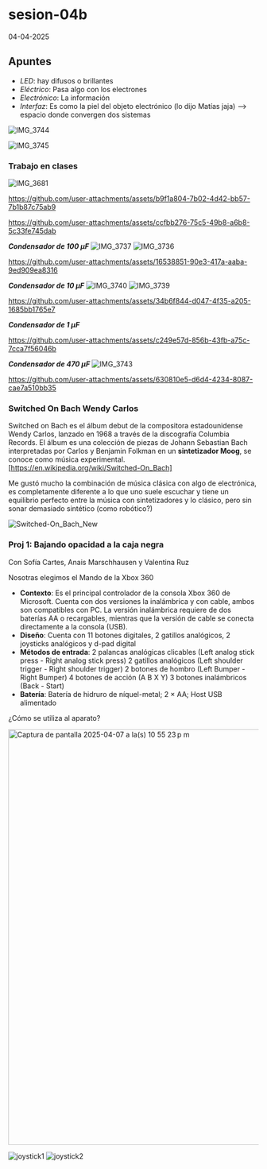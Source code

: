 # sesion-04b

04-04-2025

## Apuntes 
* _LED_: hay difusos o brillantes
* _Eléctrico_: Pasa algo con los electrones
* _Electrónico_: La información
* _Interfaz_: Es como la piel del objeto electrónico (lo dijo Matías jaja) --> espacio donde convergen dos sistemas 

![IMG_3744](https://github.com/user-attachments/assets/efade47e-dcd9-4b60-89cb-314bb4f0929b)

![IMG_3745](https://github.com/user-attachments/assets/e8db375f-37d8-45ca-85d0-c8c071771f49)

### Trabajo en clases
![IMG_3681](https://github.com/user-attachments/assets/317a758d-5f8a-46c2-ad7f-a0554320d75e)

https://github.com/user-attachments/assets/b9f1a804-7b02-4d42-bb57-7b1b87c75ab9

https://github.com/user-attachments/assets/ccfbb276-75c5-49b8-a6b8-5c33fe745dab

***Condensador de 100 µF*** 
![IMG_3737](https://github.com/user-attachments/assets/b9f54da5-9dbe-48d1-bba0-ad18d879877c)
![IMG_3736](https://github.com/user-attachments/assets/4ee532d4-f85b-4fde-9957-cf3a65042953)

https://github.com/user-attachments/assets/16538851-90e3-417a-aaba-9ed909ea8316

***Condensador de 10 µF***
![IMG_3740](https://github.com/user-attachments/assets/84043e09-1b78-4687-9bf5-8c2b5067b1c0)
![IMG_3739](https://github.com/user-attachments/assets/7a8768f3-991a-4756-a234-2cef34ffac19)

https://github.com/user-attachments/assets/34b6f844-d047-4f35-a205-1685bb1765e7

***Condensador de 1 µF***

https://github.com/user-attachments/assets/c249e57d-856b-43fb-a75c-7cca7f56046b

***Condensador de 470 µF***
![IMG_3743](https://github.com/user-attachments/assets/d5eeeda5-6fdb-47fc-9aa7-c23a063d9135)

https://github.com/user-attachments/assets/630810e5-d6d4-4234-8087-cae7a510bb35

### Switched On Bach Wendy Carlos
Switched on Bach es el álbum debut de la compositora estadounidense Wendy Carlos, lanzado en 1968 a través de la discografía Columbia Records. El álbum es una colección de piezas de Johann Sebastian Bach interpretadas por Carlos y Benjamin Folkman en un **sintetizador Moog**, se conoce como música experimental. [https://en.wikipedia.org/wiki/Switched-On_Bach] 

Me gustó mucho la combinación de música clásica con algo de electrónica, es completamente diferente a lo que uno suele escuchar y tiene un equilibrio perfecto entre la música con sintetizadores y lo clásico, pero sin sonar demasiado sintético (como robótico?)

![Switched-On_Bach_New](https://github.com/user-attachments/assets/069dddca-3948-477b-b736-7f7615f36be1)

### Proj 1: Bajando opacidad a la caja negra 
Con Sofía Cartes, Anais Marschhausen y Valentina Ruz

Nosotras elegimos el Mando de la Xbox 360

* **Contexto**: Es el principal controlador de la consola Xbox 360 de Microsoft. Cuenta con dos versiones la inalámbrica y con cable, ambos son compatibles con PC. La versión inalámbrica requiere de dos baterías AA o recargables, mientras que la versión de cable se conecta directamente a la consola (USB).
* **Diseño**: Cuenta con 11 botones digitales, 2 gatillos analógicos, 2 joysticks analógicos y d-pad digital
* **Métodos de entrada**: 2 palancas analógicas clicables (Left analog stick press - Right analog stick press) 2 gatillos analógicos (Left shoulder trigger - Right shoulder trigger) 2 botones de hombro (Left Bumper - Right Bumper) 4 botones de acción (A B X Y) 3 botones inalámbricos (Back - Start)
* **Batería**: Batería de hidruro de níquel-metal; 2 × AA; Host USB alimentado

¿Cómo se utiliza al aparato? 

<img width="837" alt="Captura de pantalla 2025-04-07 a la(s) 10 55 23 p m" src="https://github.com/user-attachments/assets/d56ae16d-f2eb-4dc8-9cc6-e32a10aedc9e" />

![joystick1](https://github.com/user-attachments/assets/ae09650b-9134-46c1-8dbe-4ffe13be6003)
![joystick2](https://github.com/user-attachments/assets/bd7f9dd8-f0ea-4d1a-84e2-0c7753020e22)




